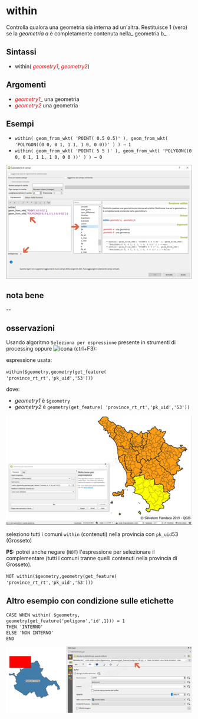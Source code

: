 # within

Controlla qualora una geometria sia interna ad un'altra. Restituisce  1 (vero) se la _geometria a_ è completamente contenuta nella_ geometria b_.

## Sintassi

- within( _<span style="color:red;">geometry1</span>_,  _<span style="color:red;">geometry2</span>_)

## Argomenti

* _<span style="color:red;">geometry1</span>__ una geometria
* _<span style="color:red;">geometry2</span>_ una geometria

## Esempi

* `within( geom_from_wkt( 'POINT( 0.5 0.5)' ), geom_from_wkt( 'POLYGON((0 0, 0 1, 1 1, 1 0, 0 0))' ) ) → 1`
* `within( geom_from_wkt( 'POINT( 5 5 )' ), geom_from_wkt( 'POLYGON((0 0, 0 1, 1 1, 1 0, 0 0 ))' ) ) → 0`

![](../../img/geometria/within/within1.png)

## nota bene

--

## osservazioni

Usando algoritmo `Seleziona per espressione` presente in strumenti di processing oppure ![icona](https://docs.qgis.org/2.18/en/_images/mIconExpressionSelect.png) (ctrl+F3):

espressione usata:

`within($geometry,geometry(get_feature( 'province_rt_rt','pk_uid','53')))`

dove:

* _geometry1_ è `$geometry`
* _geometry2_ è `geometry(get_feature( 'province_rt_rt','pk_uid','53'))`


![](../../img/geometria/within/within3.png)

seleziono tutti i comuni `within` (contenuti) nella provincia con `pk_uid`53 (Grosseto)

**PS:** potrei anche negare (`NOT`) l'espressione per selezionare il complementare (tutti i comuni tranne quelli contenuti nella provincia di Grosseto).

`NOT within($geometry,geometry(get_feature( 'province_rt_rt','pk_uid','53')))`

## Altro esempio con condizione sulle etichette
```
CASE WHEN within( $geometry,
geometry(get_feature('poligono','id',1))) = 1
THEN 'INTERNO'
ELSE 'NON INTERNO'
END
```

![](../../img/geometria/within/within2.png)
